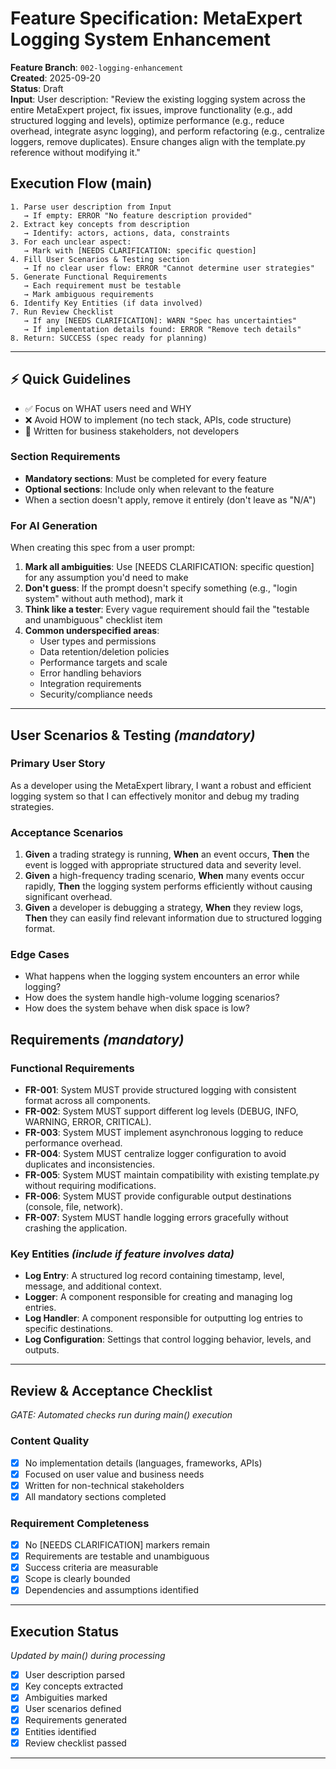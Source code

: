 # Feature Specification: MetaExpert Logging System Enhancement

**Feature Branch**: `002-logging-enhancement`  
**Created**: 2025-09-20  
**Status**: Draft  
**Input**: User description: "Review the existing logging system across the entire MetaExpert project, fix issues, improve functionality (e.g., add structured logging and levels), optimize performance (e.g., reduce overhead, integrate async logging), and perform refactoring (e.g., centralize loggers, remove duplicates). Ensure changes align with the template.py reference without modifying it."

## Execution Flow (main)
```
1. Parse user description from Input
   → If empty: ERROR "No feature description provided"
2. Extract key concepts from description
   → Identify: actors, actions, data, constraints
3. For each unclear aspect:
   → Mark with [NEEDS CLARIFICATION: specific question]
4. Fill User Scenarios & Testing section
   → If no clear user flow: ERROR "Cannot determine user strategies"
5. Generate Functional Requirements
   → Each requirement must be testable
   → Mark ambiguous requirements
6. Identify Key Entities (if data involved)
7. Run Review Checklist
   → If any [NEEDS CLARIFICATION]: WARN "Spec has uncertainties"
   → If implementation details found: ERROR "Remove tech details"
8. Return: SUCCESS (spec ready for planning)
```

---

## ⚡ Quick Guidelines
- ✅ Focus on WHAT users need and WHY
- ❌ Avoid HOW to implement (no tech stack, APIs, code structure)
- 👥 Written for business stakeholders, not developers

### Section Requirements
- **Mandatory sections**: Must be completed for every feature
- **Optional sections**: Include only when relevant to the feature
- When a section doesn't apply, remove it entirely (don't leave as "N/A")

### For AI Generation
When creating this spec from a user prompt:
1. **Mark all ambiguities**: Use [NEEDS CLARIFICATION: specific question] for any assumption you'd need to make
2. **Don't guess**: If the prompt doesn't specify something (e.g., "login system" without auth method), mark it
3. **Think like a tester**: Every vague requirement should fail the "testable and unambiguous" checklist item
4. **Common underspecified areas**:
   - User types and permissions
   - Data retention/deletion policies  
   - Performance targets and scale
   - Error handling behaviors
   - Integration requirements
   - Security/compliance needs

---

## User Scenarios & Testing *(mandatory)*

### Primary User Story
As a developer using the MetaExpert library, I want a robust and efficient logging system so that I can effectively monitor and debug my trading strategies.

### Acceptance Scenarios
1. **Given** a trading strategy is running, **When** an event occurs, **Then** the event is logged with appropriate structured data and severity level.
2. **Given** a high-frequency trading scenario, **When** many events occur rapidly, **Then** the logging system performs efficiently without causing significant overhead.
3. **Given** a developer is debugging a strategy, **When** they review logs, **Then** they can easily find relevant information due to structured logging format.

### Edge Cases
- What happens when the logging system encounters an error while logging?
- How does the system handle high-volume logging scenarios?
- How does the system behave when disk space is low?

## Requirements *(mandatory)*

### Functional Requirements
- **FR-001**: System MUST provide structured logging with consistent format across all components.
- **FR-002**: System MUST support different log levels (DEBUG, INFO, WARNING, ERROR, CRITICAL).
- **FR-003**: System MUST implement asynchronous logging to reduce performance overhead.
- **FR-004**: System MUST centralize logger configuration to avoid duplicates and inconsistencies.
- **FR-005**: System MUST maintain compatibility with existing template.py without requiring modifications.
- **FR-006**: System MUST provide configurable output destinations (console, file, network).
- **FR-007**: System MUST handle logging errors gracefully without crashing the application.

### Key Entities *(include if feature involves data)*
- **Log Entry**: A structured log record containing timestamp, level, message, and additional context.
- **Logger**: A component responsible for creating and managing log entries.
- **Log Handler**: A component responsible for outputting log entries to specific destinations.
- **Log Configuration**: Settings that control logging behavior, levels, and outputs.

---

## Review & Acceptance Checklist
*GATE: Automated checks run during main() execution*

### Content Quality
- [x] No implementation details (languages, frameworks, APIs)
- [x] Focused on user value and business needs
- [x] Written for non-technical stakeholders
- [x] All mandatory sections completed

### Requirement Completeness
- [x] No [NEEDS CLARIFICATION] markers remain
- [x] Requirements are testable and unambiguous  
- [x] Success criteria are measurable
- [x] Scope is clearly bounded
- [x] Dependencies and assumptions identified

---

## Execution Status
*Updated by main() during processing*

- [x] User description parsed
- [x] Key concepts extracted
- [x] Ambiguities marked
- [x] User scenarios defined
- [x] Requirements generated
- [x] Entities identified
- [x] Review checklist passed

---